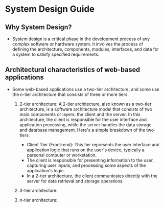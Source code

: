 # System Design Guide

## Why System Design?

- System design is a critical phase in the development process of any complex software or hardware system. It involves the process of defining the architecture, components, modules, interfaces, and data for a system to satisfy specified requirements.

## Architectural characteristics of web-based applications

- Some web-based applications use a two-tier architecture, and some use the n-tier architecture that consists of three or more tiers.

  1. 2-tier architecture: A 2-tier architecture, also known as a two-tier architecture, is a software architecture model that consists of two main components or layers: the client and the server. In this architecture, the client is responsible for the user interface and application processing, while the server handles the data storage and database management. Here's a simple breakdown of the two tiers:

     - Client Tier (Front-end): This tier represents the user interface and application logic that runs on the user's device, typically a personal computer or workstation.
     - The client is responsible for presenting information to the user, capturing user inputs, and processing some aspects of the application's logic.
     - In a 2-tier architecture, the client communicates directly with the server for data retrieval and storage operations.

  2. 3-tier architecture:
  3. n-tier architecture:
